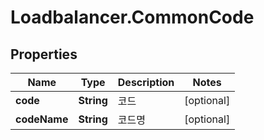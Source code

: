 # Loadbalancer.CommonCode

## Properties
Name | Type | Description | Notes
------------ | ------------- | ------------- | -------------
**code** | **String** | 코드 | [optional] 
**codeName** | **String** | 코드명 | [optional] 


